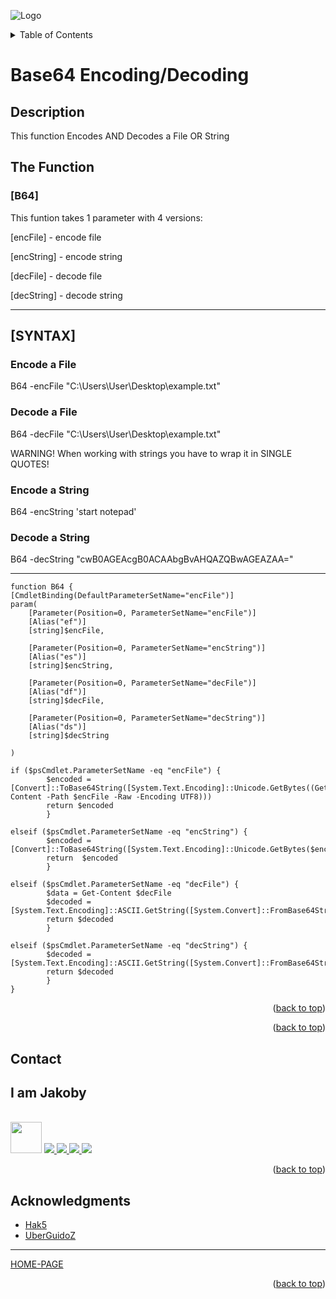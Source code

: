 ![Logo](https://github.com/I-Am-Jakoby/hak5-submissions/blob/main/Assets/logo-170-px.png?raw=true)

<!-- TABLE OF CONTENTS -->
<details>
  <summary>Table of Contents</summary>
  <ol>
    <li><a href="#Description">Description</a></li>
    <li><a href="#The-Function">The Function</a></li>
    <li><a href="#SYNTAX">Syntax</a></li>
    <li><a href="#Contact">Contact</a></li>
    <li><a href="#Acknowledgments">Acknowledgments</a></li>
  </ol>
</details>

# Base64 Encoding/Decoding

## Description

This function Encodes AND Decodes a File OR String

## The Function

### [B64] 

This funtion takes 1 parameter with 4 versions:
 
[encFile] - encode file

[encString] - encode string

[decFile] - decode file

[decString] - decode string

***

## [SYNTAX]

### Encode a File 

B64 -encFile "C:\Users\User\Desktop\example.txt"

### Decode a File 

B64 -decFile "C:\Users\User\Desktop\example.txt"

WARNING! When working with strings you have to wrap it in SINGLE QUOTES!

### Encode a String 

B64 -encString 'start notepad'

### Decode a String 

B64 -decString "cwB0AGEAcgB0ACAAbgBvAHQAZQBwAGEAZAA="

***

```
function B64 {
[CmdletBinding(DefaultParameterSetName="encFile")]
param(
    [Parameter(Position=0, ParameterSetName="encFile")]
    [Alias("ef")]
    [string]$encFile,

    [Parameter(Position=0, ParameterSetName="encString")]
    [Alias("es")]
    [string]$encString,

    [Parameter(Position=0, ParameterSetName="decFile")]
    [Alias("df")]
    [string]$decFile,

    [Parameter(Position=0, ParameterSetName="decString")]
    [Alias("ds")]
    [string]$decString

)

if ($psCmdlet.ParameterSetName -eq "encFile") {
		$encoded = [Convert]::ToBase64String([System.Text.Encoding]::Unicode.GetBytes((Get-Content -Path $encFile -Raw -Encoding UTF8)))
		return $encoded
		}

elseif ($psCmdlet.ParameterSetName -eq "encString") {
		$encoded = [Convert]::ToBase64String([System.Text.Encoding]::Unicode.GetBytes($encString))
		return  $encoded
		}

elseif ($psCmdlet.ParameterSetName -eq "decFile") {
		$data = Get-Content $decFile
		$decoded = [System.Text.Encoding]::ASCII.GetString([System.Convert]::FromBase64String($data))
		return $decoded		
		}

elseif ($psCmdlet.ParameterSetName -eq "decString") {		
		$decoded = [System.Text.Encoding]::ASCII.GetString([System.Convert]::FromBase64String($decString))
		return $decoded
		}
}
```




<p align="right">(<a href="#top">back to top</a>)</p>


<p align="right">(<a href="#top">back to top</a>)</p>

<!-- CONTACT -->
## Contact

<div><h2>I am Jakoby</h2></div>
  <p><br/>

  <img src="https://media.giphy.com/media/VgCDAzcKvsR6OM0uWg/giphy.gif" width="50"> 

  <a href="https://github.com/I-Am-Jakoby/">
    <img src="https://img.shields.io/badge/GitHub-I--Am--Jakoby-blue">
  </a>

  <a href="https://www.instagram.com/i_am_jakoby/">
    <img src="https://img.shields.io/badge/Instagram-i__am__jakoby-red">
  </a>

  <a href="https://twitter.com/I_Am_Jakoby/">
    <img src="https://img.shields.io/badge/Twitter-I__Am__Jakoby-blue">
  </a>

  <a href="https://www.youtube.com/c/IamJakoby/">
    <img src="https://img.shields.io/badge/YouTube-I_am_Jakoby-red">
  </a>

</p>



<p align="right">(<a href="#top">back to top</a>)</p>

<!-- ACKNOWLEDGMENTS -->
## Acknowledgments

* [Hak5](https://hak5.org/)
* [UberGuidoZ](https://github.com/UberGuidoZ)

***

[HOME-PAGE](https://github.com/I-Am-Jakoby/PowerShell-for-Hackers)

<p align="right">(<a href="#top">back to top</a>)</p>
